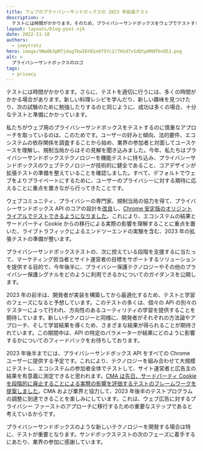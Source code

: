 ```yaml
---
title: ウェブのプライバシーサンドボックスの 2023 年拡張テスト
description: >
  テストには時間がかかります。そのため、プライバシーサンドボックスをウェブでテストするために意図的なアプローチを取っています。オリジントライアルを通じたこの API の機能テストは、ライブトラフィックを使ったエンドツーエンドの実験を含め、エコシステムの結果とサードパーティ Cookie からの移行における実際の影響を理解することに焦点を当てた 2023 年の拡張テストの準備を整えました。
layout: layouts/blog-post.njk
date: 2022-11-10
authors:
  - joeytrotz
hero: image/VWw0b3pM7jdugTkwI6Y81n6f5Yc2/7Hid7vSdQtp0RNThvO5J.png
alt: >
  プライバシーサンドボックスのロゴ
tags:
  - privacy
---
```


テストには時間がかかります。さらに、テストを適切に行うには、多くの時間がかかる場合があります。新しい料理レシピを学んだり、新しい趣味を見つけたり、次の試験のために勉強したりするのと同じように、成功は多くの場合、十分なテストと準備にかかっています。

私たちがウェブ用のプライバシーサンドボックスをテストするのに慎重なアプローチを取っているのは、このためです。ユーザーの好みと傾向、法的要件、エコシステムの依存関係を調査することから始め、業界の参加者と対面してユースケースを理解し、規制当局からはその見解を聞き込みました。今年、私たちはプライバシーサンドボックステクノロジーを機能テストに持ち込み、プライバシーサンドボックスのウェブテクノロジーが技術的に健全であること、コアデザインが拡張テストの準備を整えていることを確認しました。すべて、デフォルトでウェブをよりプライベートにするために、ユーザーのプライバシーに対する期待に応えることに重点を置きながら行ってきたことです。

ウェブコミュニティ、プライバシーの専門家、規制当局の協力を得て、プライバシーサンドボックス API のコアの設計を[改良](https://assets.publishing.service.gov.uk/media/63593c8fd3bf7f0bd21f3657/CMA_2nd_update_report.pdf)し、[Chrome 安定版のオリジントライアルでテストできるようになりました](/docs/privacy-sandbox/unified-origin-trial/)。これにより、エコシステムの結果とサードパーティ Cookie からの移行による実際の影響を理解することに重点を置いた、ライブトラフィックによるエンドツーエンドの実験を含む、2023 年の拡張テストの準備が整います。

プライバシーサンドボックステストの、次に控えている段階を支援するに当たって、マーケティング担当者とサイト運営者の目標をサポートするソリューションを提供する目的で、今年後半に、プライバシー保護テクノロジーやその他のプライバシー保護シグナルをどのように利用できるかについてのガイダンスを公開します。

2023 年の前半は、開発者が実装を構築してから最適化するため、テストと学習のフェーズになると予想しています。このテストの多くは、個々の API の別々のテスターによって行われ、方向性のあるユーティリティの学習を提供することを期待しています。新しいテクノロジーと同様に、開発者がそれぞれの方法論やアプローチ、そして学習結果を導くため、さまざまな結果が得られることが期待されています。この期間中は、API の特定のパラメーターが結果にどのように影響するかについてのフィードバックをお待ちしております。

2023 年後半までには、プライバシーサンドボックス API をすべての Chrome ユーザーに提供する予定です。これにより、テクノロジーを組み合わせて大規模にテストし、エコシステムの参加者全体でテストして、サイト運営者と広告主の結果を有意義に測定できると思われます。[CMA は先日、サードパーティ Cookie を段階的に廃止することによる実際の影響を評価するテストのフレームワークを提案しました](https://assets.publishing.service.gov.uk/media/6363b00de90e0705a8c3544d/CMA_Experiments_note.pdf)。CMA および業界と協力して、2023 年後半のテストプログラムの調整に到達できることを楽しみにしています。これは、ウェブ広告に対するプライバシー ファーストのアプローチに移行するための重要なステップであると考えているからです。

プライバシーサンドボックスのような新しいテクノロジーを開発する場合は特に、テストが重要となります。サンドボックステストの次のフェーズに着手するにあたり、業界の参加に感謝しています。
